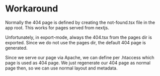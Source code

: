 # Workaround

Normally the 404 page is defined by creating the not-found.tsx
file in the app root. This works for pages served from nextjs.


Unfortunately, in export-mode, always the 404.tsx from the pages dir is exported.
Since we do not use the pages dir, the default 404 page is generated.

Since we serve our page via Apache, we can define per .htaccess which page
is used as 404 page. We just regenerate our 404 page as normal page then,
so we can use normal layout and metadata.

